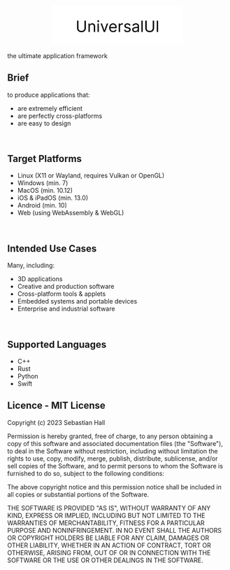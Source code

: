 <p align="center">
  <img src="Media/UUI-Logo-Wide.png" width="300" title="uUI Logo">
</p>

the ultimate application framework

<h2>Brief</h2>

to produce applications that:

- are extremely efficient
- are perfectly cross-platforms
- are easy to design

<br>

<h2>Target Platforms</h2>

- Linux (X11 or Wayland, requires Vulkan or OpenGL)
- Windows (min. 7)
- MacOS (min. 10.12)
- iOS & iPadOS (min. 13.0)
- Android (min. 10)
- Web (using WebAssembly & WebGL)

<br>

<h2>Intended Use Cases</h2>

Many, including:

- 3D applications
- Creative and production software
- Cross-platform tools & applets
- Embedded systems and portable devices
- Enterprise and industrial software

<br>

<h2>Supported Languages</h2>

- C++
- Rust
- Python
- Swift

<h2>Licence - MIT License</h2>

Copyright (c) 2023 Sebastian Hall

Permission is hereby granted, free of charge, to any person obtaining a copy
of this software and associated documentation files (the "Software"), to deal
in the Software without restriction, including without limitation the rights
to use, copy, modify, merge, publish, distribute, sublicense, and/or sell
copies of the Software, and to permit persons to whom the Software is
furnished to do so, subject to the following conditions:

The above copyright notice and this permission notice shall be included in all
copies or substantial portions of the Software.

THE SOFTWARE IS PROVIDED "AS IS", WITHOUT WARRANTY OF ANY KIND, EXPRESS OR
IMPLIED, INCLUDING BUT NOT LIMITED TO THE WARRANTIES OF MERCHANTABILITY,
FITNESS FOR A PARTICULAR PURPOSE AND NONINFRINGEMENT. IN NO EVENT SHALL THE
AUTHORS OR COPYRIGHT HOLDERS BE LIABLE FOR ANY CLAIM, DAMAGES OR OTHER
LIABILITY, WHETHER IN AN ACTION OF CONTRACT, TORT OR OTHERWISE, ARISING FROM,
OUT OF OR IN CONNECTION WITH THE SOFTWARE OR THE USE OR OTHER DEALINGS IN THE
SOFTWARE.
